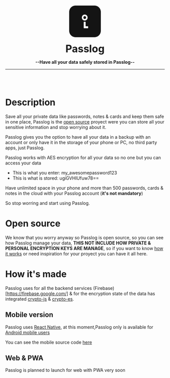 <a href="https://assignit.vercel.app"><p align="center">
  <img height=100 src="https://raw.githubusercontent.com/jralvarenga/passlog/master/assets/github_icon.svg" />
</p></a>

<p align="center">
  <strong>
    <font size="6">Passlog</font>
  </strong>
</p>

<p align="center">
  <strong>--Have all your data safely stored in Passlog--</strong>
</p>

----------
<br><br>

# Description

Save all your private data like passwords, notes & cards and keep them safe in one place, Passlog is the [open source](#open-source) proyect were you can store all your sensitive information and stop worrying about it.

Passlog gives you the option to have all your data in a backup with an account or only have it in the storage of your phone or PC, no third party apps, just Passlog.

Passlog works with AES encryption for all your data so no one but you can access your data

- This is what you enter: my_awesomepassword123
- This is what is stored: ugiGVHIUfuw78==

Have unlimited space in your phone and more than 500 passwords, cards & notes in the cloud with your Passlog account (**it's not mandatory**)

So stop worring and start using Passlog.

# Open source

We know that you worry anyway so Passlog is open source, so you can see how Passlog manage your data, **THIS NOT INCLUDE HOW PRIVATE & PERSONAL ENCRYPTION KEYS ARE MANAGE**, so if you want to know [how it works](#how-its-made) or need inspiration for your proyect you can have it all here.

# How it's made

Passlog uses for all the backend services (Firebase)[https://firebase.google.com/] & for the encryption state of the data has integrated [crypto-js](https://github.com/brix/crypto-js) & [crypto-es](https://github.com/entronad/crypto-es).

## Mobile version
Passlog uses [React Native](https://reactnative.dev/), at this moment,Passlog only is available for [Android mobile users](https://play.google.com/store/apps/details?id=com.passlog&hl=es)

You can see the mobile source code [here](mobile)

## Web & PWA
Passlog is planned to launch for web with PWA very soon